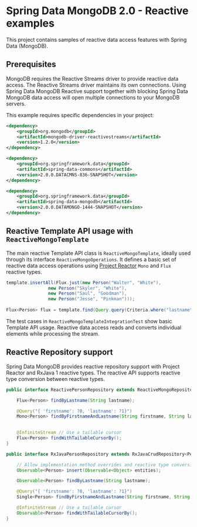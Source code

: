 # Spring Data MongoDB 2.0 - Reactive examples

This project contains samples of reactive data access features with Spring Data (MongoDB).

## Prerequisites

MongoDB requires the Reactive Streams driver to provide reactive data access. 
The Reactive Streams driver maintains its own connections. Using Spring Data MongoDB Reactive support 
together with blocking Spring Data MongoDB data access will open multiple connections to your MongoDB servers.

This example requires specific dependencies in your project:

```xml
<dependency>
    <groupId>org.mongodb</groupId>
    <artifactId>mongodb-driver-reactivestreams</artifactId>
    <version>1.2.0</version>
</dependency>

<dependency>
    <groupId>org.springframework.data</groupId>
    <artifactId>spring-data-commons</artifactId>
    <version>2.0.0.DATACMNS-836-SNAPSHOT</version>
</dependency>

<dependency>
    <groupId>org.springframework.data</groupId>
    <artifactId>spring-data-mongodb</artifactId>
    <version>2.0.0.DATAMONGO-1444-SNAPSHOT</version>
</dependency>
```

## Reactive Template API usage with `ReactiveMongoTemplate` 

The main reactive Template API class is `ReactiveMongoTemplate`, ideally used through its interface `ReactiveMongoOperations`. It defines a basic set of reactive data access operations using [Project Reactor](http://projectreactor.io) `Mono` and `Flux` reactive types.

```java
template.insertAll(Flux.just(new Person("Walter", "White"),
				new Person("Skyler", "White"),
				new Person("Saul", "Goodman"),
				new Person("Jesse", "Pinkman")));
				
Flux<Person> flux = template.find(Query.query(Criteria.where("lastname").is("White")), Person.class);
```

The test cases in `ReactiveMongoTemplateIntegrationTest` show basic Template API usage. 
Reactive data access reads and converts individual elements while processing the stream.


## Reactive Repository support
 
Spring Data MongoDB provides reactive repository support with Project Reactor and RxJava 1 reactive types. The reactive API supports reactive type conversion between reactive types.

```java
public interface ReactivePersonRepository extends ReactiveMongoRepository<Person, String> {

	Flux<Person> findByLastname(String lastname);

	@Query("{ 'firstname': ?0, 'lastname': ?1}")
	Mono<Person> findByFirstnameAndLastname(String firstname, String lastname);

	
	@InfiniteStream // Use a tailable cursor
	Flux<Person> findWithTailableCursorBy();
}
```

```java
public interface RxJavaPersonRepository extends RxJavaCrudRepository<Person, String> {

    // Allow implementation method overrides and reactive type conversion
	Observable<Person> insert(Observable<Object> entities);

	Observable<Person> findByLastname(String lastname);

	@Query("{ 'firstname': ?0, 'lastname': ?1}")
	Single<Person> findByFirstnameAndLastname(String firstname, String lastname);

	@InfiniteStream // Use a tailable cursor
	Observable<Person> findWithTailableCursorBy();
}
```